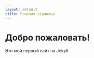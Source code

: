 ```yaml
---
layout: default
title: Главная страница
---
```


# Добро пожаловать!
Это мой первый сайт на Jekyll.
